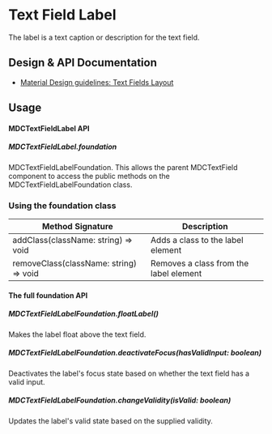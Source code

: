 <!--docs:
title: "Text Field Label"
layout: detail
section: components
excerpt: "The label is a text caption or description for the text field."
iconId: text_field
path: /catalog/input-controls/text-fields/label/
-->

# Text Field Label

The label is a text caption or description for the text field.

## Design & API Documentation

<ul class="icon-list">
  <li class="icon-list-item icon-list-item--spec">
    <a href="https://material.io/guidelines/components/text-fields.html#text-fields-layout">Material Design guidelines: Text Fields Layout</a>
  </li>
</ul>


## Usage

#### MDCTextFieldLabel API

##### MDCTextFieldLabel.foundation

MDCTextFieldLabelFoundation. This allows the parent MDCTextField component to access the public methods on the MDCTextFieldLabelFoundation class.

### Using the foundation class

Method Signature | Description
--- | ---
addClass(className: string) => void | Adds a class to the label element
removeClass(className: string) => void | Removes a class from the label element

#### The full foundation API

##### MDCTextFieldLabelFoundation.floatLabel()

Makes the label float above the text field.

##### MDCTextFieldLabelFoundation.deactivateFocus(hasValidInput: boolean)

Deactivates the label's focus state based on whether the text field has a valid input.

##### MDCTextFieldLabelFoundation.changeValidity(isValid: boolean)

Updates the label's valid state based on the supplied validity.
